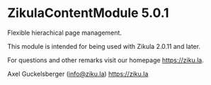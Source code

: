 # ZikulaContentModule 5.0.1

Flexible hierachical page management.

This module is intended for being used with Zikula 2.0.11 and later.

For questions and other remarks visit our homepage https://ziku.la.

Axel Guckelsberger (info@ziku.la)
https://ziku.la

